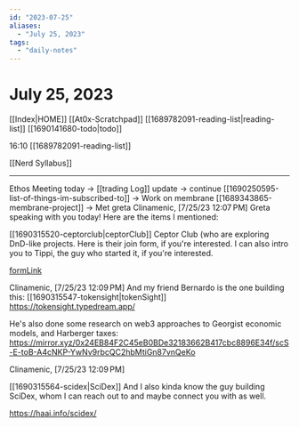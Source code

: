 ```yaml
---
id: "2023-07-25"
aliases:
  - "July 25, 2023"
tags:
  - "daily-notes"
---
```


# July 25, 2023

[[Index|HOME]]
[[At0x-Scratchpad]]
[[1689782091-reading-list|reading-list]]
[[1690141680-todo|todo]]

16:10
[[1689782091-reading-list]]

[[Nerd Syllabus]]



-------------------------------
Ethos Meeting today
-> [[trading Log]] update
-> continue [[1690250595-list-of-things-im-subscribed-to]]
-> Work on membrane [[1689343865-membrane-project]]
-> Met greta
<LeftMouse>Clinamenic, [7/25/23 12:07 PM]
Greta speaking with you today! Here are the items I mentioned:

[[1690315520-ceptorclub|ceptorClub]]
Ceptor Club (who are exploring DnD-like projects. Here is their join form, if you're interested. I can also intro you to Tippi, the guy who started it, if you're interested.

[formLink](https://forms.gle/6yniQ4c9JndnQF3u9)

Clinamenic, [7/25/23 12:09 PM]
And my friend Bernardo is the one building this:
[[1690315547-tokensight|tokenSight]]
https://tokensight.typedream.app/

He's also done some research on web3 approaches to Georgist economic models, and Harberger taxes: https://mirror.xyz/0x24EB84F2C45eB0BDe32183662B417cbc8896E34f/scS-E-toB-A4cNKP-YwNv9rbcQC2hbMtiGn87vnQeKo

Clinamenic, [7/25/23 12:09 PM]

[[1690315564-scidex|SciDex]]
And I also kinda know the guy building SciDex, whom I can reach out to and maybe connect you with as well.

https://haai.info/scidex/

